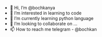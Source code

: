 - 👋 Hi, I’m @bochkanya
- 👀 I’m interested in learning to code 
- 🌱 I’m currently learning python language
- 💞️ I’m looking to collaborate on ...
- 📫 How to reach me telegram - @bochkan

<!---
bochkanya/bochkanya is a ✨ special ✨ repository because its `README.md` (this file) appears on your GitHub profile.
You can click the Preview link to take a look at your changes.
--->
